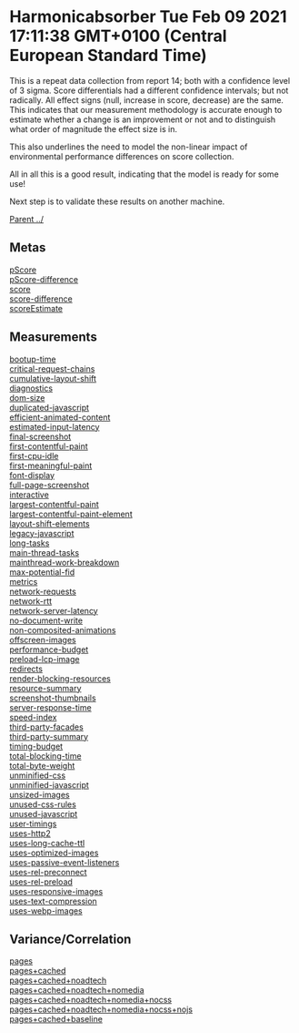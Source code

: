 
# Harmonicabsorber Tue Feb 09 2021 17:11:38 GMT+0100 (Central European Standard Time)

This is a repeat data collection from report 14; both with a confidence level of 3 sigma.
Score differentials had a different confidence intervals; but not radically.
All effect signs (null, increase in score, decrease) are the same.
This indicates that our measurement methodology is accurate enough
to estimate whether a change is an improvement or not and to distinguish
what order of magnitude the effect size is in.

This also underlines the need to model the non-linear impact of
environmental performance differences on score collection.

All in all this is a good result, indicating that the model
is ready for some use!

Next step is to validate these results on another machine.

[Parent ../](../)

## Metas

[pScore](meta/pScore)  
[pScore-difference](meta/pScore-difference)  
[score](meta/score)  
[score-difference](meta/score-difference)  
[scoreEstimate](meta/scoreEstimate)  

## Measurements

[bootup-time](bootup-time)  
[critical-request-chains](critical-request-chains)  
[cumulative-layout-shift](cumulative-layout-shift)  
[diagnostics](diagnostics)  
[dom-size](dom-size)  
[duplicated-javascript](duplicated-javascript)  
[efficient-animated-content](efficient-animated-content)  
[estimated-input-latency](estimated-input-latency)  
[final-screenshot](final-screenshot)  
[first-contentful-paint](first-contentful-paint)  
[first-cpu-idle](first-cpu-idle)  
[first-meaningful-paint](first-meaningful-paint)  
[font-display](font-display)  
[full-page-screenshot](full-page-screenshot)  
[interactive](interactive)  
[largest-contentful-paint](largest-contentful-paint)  
[largest-contentful-paint-element](largest-contentful-paint-element)  
[layout-shift-elements](layout-shift-elements)  
[legacy-javascript](legacy-javascript)  
[long-tasks](long-tasks)  
[main-thread-tasks](main-thread-tasks)  
[mainthread-work-breakdown](mainthread-work-breakdown)  
[max-potential-fid](max-potential-fid)  
[metrics](metrics)  
[network-requests](network-requests)  
[network-rtt](network-rtt)  
[network-server-latency](network-server-latency)  
[no-document-write](no-document-write)  
[non-composited-animations](non-composited-animations)  
[offscreen-images](offscreen-images)  
[performance-budget](performance-budget)  
[preload-lcp-image](preload-lcp-image)  
[redirects](redirects)  
[render-blocking-resources](render-blocking-resources)  
[resource-summary](resource-summary)  
[screenshot-thumbnails](screenshot-thumbnails)  
[server-response-time](server-response-time)  
[speed-index](speed-index)  
[third-party-facades](third-party-facades)  
[third-party-summary](third-party-summary)  
[timing-budget](timing-budget)  
[total-blocking-time](total-blocking-time)  
[total-byte-weight](total-byte-weight)  
[unminified-css](unminified-css)  
[unminified-javascript](unminified-javascript)  
[unsized-images](unsized-images)  
[unused-css-rules](unused-css-rules)  
[unused-javascript](unused-javascript)  
[user-timings](user-timings)  
[uses-http2](uses-http2)  
[uses-long-cache-ttl](uses-long-cache-ttl)  
[uses-optimized-images](uses-optimized-images)  
[uses-passive-event-listeners](uses-passive-event-listeners)  
[uses-rel-preconnect](uses-rel-preconnect)  
[uses-rel-preload](uses-rel-preload)  
[uses-responsive-images](uses-responsive-images)  
[uses-text-compression](uses-text-compression)  
[uses-webp-images](uses-webp-images)  

## Variance/Correlation

[pages](correlation/pages)  
[pages+cached](correlation/pages+cached)  
[pages+cached+noadtech](correlation/pages+cached+noadtech)  
[pages+cached+noadtech+nomedia](correlation/pages+cached+noadtech+nomedia)  
[pages+cached+noadtech+nomedia+nocss](correlation/pages+cached+noadtech+nomedia+nocss)  
[pages+cached+noadtech+nomedia+nocss+nojs](correlation/pages+cached+noadtech+nomedia+nocss+nojs)  
[pages+cached+baseline](correlation/pages+cached+baseline)  

